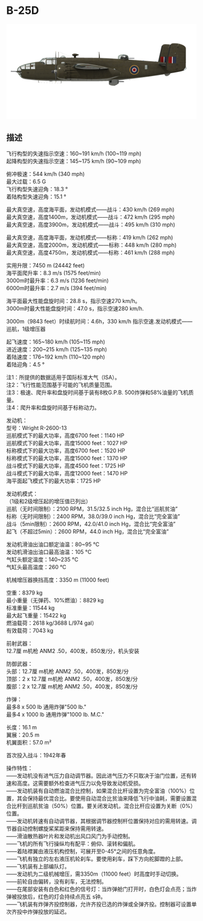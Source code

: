 # B-25D  
  
![b25draf](../images/b25draf.png)  
  
## 描述  
  
飞行构型的失速指示空速：160~191 km/h (100~119 mph)  
起降构型的失速指示空速：145~175 km/h (90~109 mph)  
  
俯冲极速：544 km/h (340 mph)  
最大过载：6.5 G  
飞行构型失速迎角：18.3 °  
着陆构型失速迎角：15.1 °  
  
最大真空速，高度海平面，发动机模式——战斗：430 km/h (269 mph)  
最大真空速，高度1400m，发动机模式——战斗：472 km/h (295 mph)  
最大真空速，高度3900m，发动机模式——战斗：495 km/h (310 mph)  
  
最大真空速，高度海平面，发动机模式——标称：419 km/h (262 mph)  
最大真空速，高度2000m，发动机模式——标称：448 km/h (280 mph)  
最大真空速，高度4750m，发动机模式——标称：461 km/h (288 mph)  
  
实用升限：7450 m (24442 feet)  
海平面爬升率：8.3 m/s (1575 feet/min)  
3000m时最升率：6.3 m/s (1236 feet/min)  
6000m时最升率：2.7 m/s (394 feet/min)  
  
海平面最大性能盘旋时间：28.8 s，指示空速270 km/h。  
3000m时最大性能盘旋时间：47.0 s，指示空速280 km/h.  
  
3000m（9843 feet）时续航时间：4.6h，330 km/h 指示空速.发动机模式——巡航，1级增压器  
  
起飞速度：165~180 km/h (105~115 mph)  
进近速度：200~215 km/h (125~135 mph)  
着陆速度：176~192 km/h (110~120 mph)  
着陆迎角：4.5 °  
  
注1：所提供的数据适用于国际标准大气（ISA）。  
注2：飞行性能范围基于可能的飞机质量范围。  
注3：极速、爬升率和盘旋时间基于装有8枚G.P.B. 500炸弹和58%油量的飞机质量。  
注4：爬升率和盘旋时间基于标称动力。  
  
发动机：  
型号：Wright R-2600-13  
巡航模式下的最大功率，高度6700 feet：1140 HP  
巡航模式下的最大功率，高度15000 feet：1027 HP  
标称模式下的最大功率，高度6700 feet：1520 HP  
标称模式下的最大功率，高度15000 feet：1370 HP  
战斗模式下的最大功率，高度4500 feet：1725 HP  
战斗模式下的最大功率，高度12000 feet：1470 HP  
海平面起飞模式下的最大功率：1725 HP  
  
发动机模式：  
（1级和2级增压起的增压值已列出）  
巡航（无时间限制）：2100 RPM，31.5/32.5 inch Hg，混合比“巡航贫油”   
标称（无时间限制）：2400 RPM，38.0/39.0 inch Hg，混合比“完全富油”   
战斗（5min限制）：2600 RPM，42.0/41.0 inch Hg，混合比“完全富油”    
起飞（不超过5min）：2600 RPM，44.0 inch Hg，混合比“完全富油”    
  
发动机滑油出油口额定油温：80~95 °C  
发动机滑油出油口最高油温：105 °C  
气缸头额定温度：140~235 °C  
气缸头最高温度：260 °C  
  
机械增压器换挡高度：3350 m (11000 feet)  
  
空重：8379 kg  
最小重量（无弹药、10%燃油）：8829 kg  
标准重量：11544 kg  
最大起飞重量：15422 kg  
燃油载荷：2618 kg/3688 L/974 gal）  
有效载荷：7043 kg  
  
前射武器：  
12.7厘 m机枪 ANM2 .50，400发，850发/分，机头安装  
  
防御武器：  
头部：12.7厘 m机枪 ANM2 .50，400发，850发/分  
顶部：2 x 12.7厘 m机枪 ANM2 .50，400发，850发/分  
腹部：2 x 12.7厘 m机枪 ANM2 .50，400发，850发/分  
  
炸弹：  
最多8 x 500 lb 通用炸弹"500 lb."  
最多4 x 1000 lb 通用炸弹"1000 lb. M.C."  
  
长度：16.1 m  
翼展：20.5 m  
机翼面积：57.0 m²  
  
首次投入战斗：1942年春  
  
操作特性：  
——发动机没有进气压力自动调节器。因此进气压力不只取决于油门位置，还有转速和高度。这需要额外检查进气压力以免导致发动机受损。  
——发动机装有自动燃油混合比控制，如果混合比杆设置为完全富油（100%）位置，其会保持最优混合比。要使用自动混合比贫油来降低飞行中油耗，需要设置混合比杆到巡航贫油（50%）位置。要关闭发动机，混合比杆应设置为关断（0%）位置。  
——发动机转速有自动调节器，其根据调节器控制杆位置保持对应的需用转速。调节器自动控制螺旋桨桨距来保持需用转速。  
——滑油散热器叶片和发动机出风口风门为手动控制。  
——飞机的所有飞行操纵均有配平：俯仰、滚转和偏航。  
——着陆襟翼由液压机构控制，可展开至0-45°之间的任意角度。  
——飞机有独立的左右液压机轮刹车。要使用刹车，踩下方向舵脚蹬的上部。  
——飞机装有上部编队灯。  
——发动机为二级机械增压，需3350m（11000 feet）时高度时手动切换。  
——前轮自由偏转，没有刹车，无法控制。  
——在尾部安装有白色和红色的信号灯：当炸弹舱门打开时，白色灯会点亮；当炸弹被投放后，红色的灯会持续点亮五 s钟。  
——飞机装有炸弹齐投控制器，允许齐投已选的炸弹或全弹齐投。控制器可设置单次齐投中炸弹投放的延迟。  